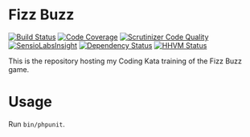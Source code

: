 Fizz Buzz
=========

[![Build Status](https://api.travis-ci.org/gnutix/kata-fizzbuzz.png?branch=master)](https://travis-ci.org/gnutix/kata-fizzbuzz)
[![Code Coverage](https://scrutinizer-ci.com/g/gnutix/kata-fizzbuzz/badges/coverage.png?s=5c408ef081a5cd3858d7bcf1cb90d4d556167c7a)](https://scrutinizer-ci.com/g/gnutix/kata-fizzbuzz/)
[![Scrutinizer Code Quality](https://scrutinizer-ci.com/g/gnutix/kata-fizzbuzz/badges/quality-score.png?s=577ec95dd97c7b58ca9a1364790d133f3d192cb6)](https://scrutinizer-ci.com/g/gnutix/kata-fizzbuzz/)
[![SensioLabsInsight](https://insight.sensiolabs.com/projects/fb771e37-8541-4888-8bf4-94dba944cacb/mini.png)](https://insight.sensiolabs.com/projects/fb771e37-8541-4888-8bf4-94dba944cacb)
[![Dependency Status](https://www.versioneye.com/user/projects/5329c1e1f59949944a0004f2/badge.png)](https://www.versioneye.com/user/projects/5329c1e1f59949944a0004f2)
[![HHVM Status](http://hhvm.h4cc.de/badge/gnutix/kata-fizzbuzz.png)](http://hhvm.h4cc.de/package/gnutix/kata-fizzbuzz)

This is the repository hosting my Coding Kata training of the Fizz Buzz game.

Usage
=====

Run `bin/phpunit`.
